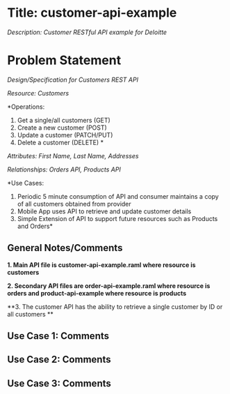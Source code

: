 # Title: customer-api-example
*Description: Customer RESTful API example for Deloitte*

# Problem Statement

*Design/Specification for Customers REST API*

*Resource: Customers*

*Operations: 
1. Get a single/all customers (GET) 
2. Create a new customer (POST) 
3. Update a customer (PATCH/PUT) 
4. Delete a customer (DELETE) *

*Attributes: First Name, Last Name, Addresses*

*Relationships: Orders API, Products API*

*Use Cases: 
1. Periodic 5 minute consumption of API and consumer maintains a copy of all customers obtained from provider 
2. Mobile App uses API to retrieve and update customer details 
3. Simple Extension of API to support future resources such as Products and Orders*

## General Notes/Comments

**1. Main API file is customer-api-example.raml where resource is customers**

**2. Secondary API files are order-api-example.raml where resource is orders and product-api-example where resource is products**

**3. The customer API has the ability to retrieve a single customer by ID or all customers **


## Use Case 1: Comments

## Use Case 2: Comments

## Use Case 3: Comments
